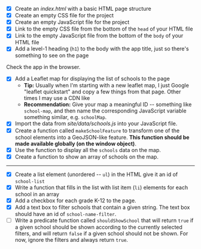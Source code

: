 - [x] Create an _index.html_ with a basic HTML page structure
- [x] Create an empty CSS file for the project
- [x] Create an empty JavaScript file for the project
- [x] Link to the empty CSS file from the bottom of the `head` of your HTML file
- [x] Link to the empty JavaScript file from the bottom of the `body` of your HTML file
- [x] Add a level-1 heading (`h1`) to the body with the app title, just so there's something to see on the page

Check the app in the browser.

- [x] Add a Leaflet map for displaying the list of schools to the page
  * **Tip:** Usually when I'm starting with a new leaflet map, I just Google "leaflet quickstart" and copy a few things from that page. Other times I may use a CDN like 
  * **Recommendation:** Give your map a meaningful ID -- something like `school-map`, and then name the corresponding JavaScript variable something similar, e.g. `schoolMap`.
- [x] Import the data from _site/data/schools.js_ into your JavaScript file.
- [x] Create a function called `makeSchoolFeature` to transform one of the school elements into a GeoJSON-like feature. **This function should be made available globally (on the window object)**.
- [x] Use the function to display all the `schools` data on the map.
- [x] Create a function to show an array of schools on the map.

----------

- [x] Create a list element (unordered -- `ul`) in the HTML give it an id of `school-list`
- [x] Write a function that fills in the list with list item (`li`) elements for each school in an array
- [x] Add a checkbox for each grade K-12 to the page.
- [x] Add a text box to filter schools that contain a given string. The text box should have an id of `school-name-filter`.
- [ ] Write a predicate function called `shouldShowSchool` that will return `true` if a given school should be shown according to the currently selected filters, and will return `false` if a given school should not be shown. For now, ignore the filters and always return `true`.
